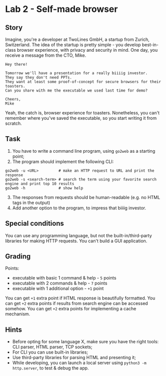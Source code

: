 # Lab 2 - Self-made browser

## Story

Imagine, you're a developer at TwoLines GmbH, a startup from Zurich, Switzerland. The idea of the startup is pretty simple - you develop best-in-class browser experience, with privacy and security in mind. One day, you receive a message from the CTO, Mike.

```
Hey there!

Tomorrow we'll have a presentation for a really biiiig investor.
They say they don't need PPTs.
They want at least some proof-of-concept for secure browsers for their toasters.
Can you share with me the executable we used last time for demo?

Cheers,
Mike
```

Yeah, the catch is, browser experience for toasters.
Nonetheless, you can't remember where you've saved the executable, so you start writing it from scratch.

## Task

1. You have to write a command line program, using `go2web` as a starting point;
2. The program should implement the following CLI:
  ```
  go2web -u <URL>         # make an HTTP request to URL and print the response
  go2web -s <search-term> # search the term using your favorite search engine and print top 10 results
  go2web -h               # show help
  ```
3. The responses from requests should be human-readable (e.g. no HTML tags in the output)
3. Add another option to the program, to impress that biiiig investor.

## Special conditions

You can use any programming language, but not the built-in/third-party libraries for making HTTP requests. You can't build a GUI application.

## Grading

Points:

- executable with basic 1 command & help - `5` points
- executable with 2 commands & help - `7` points
- executable with 1 additional option - `+1` point

You can get `+1` extra point if HTML response is beautifully formatted.
You can get `+2` extra points if results from search engine can be accessed somehow.
You can get `+2` extra points for implementing a cache mechanism.

## Hints

- Before opting for some language X, make sure you have the right tools: CLI parser, HTML parser, TCP sockets;
- For CLI you can use built-in libraries;
- Use third-party libraries for parsing HTML and presenting it;
- While developing, you can launch a local server using `python3 -m http.server`, to test & debug the app.
